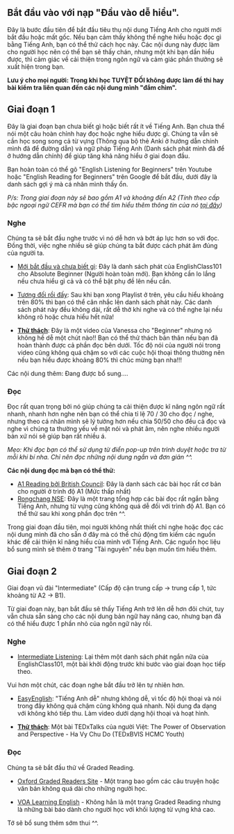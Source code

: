 ## Bắt đầu vào với nạp "Đầu vào dễ hiểu".

Đây là bước đầu tiên để bắt đầu tiêu thụ nội dung Tiếng Anh cho người mới bắt đầu hoặc mất gốc. Nếu bạn cảm thấy không thể nghe hiểu hoặc đọc gì bằng Tiếng Anh, bạn có thể thử cách học này. Các nội dung này được làm cho người học nên có thể bạn sẽ thấy chán, nhưng một khi bạn dần hiểu được, thì cảm giác về cải thiện trong ngôn ngữ và cảm giác phần thưởng sẽ xuất hiện trong bạn.

__Lưu ý cho mọi người: Trong khi học TUYỆT ĐỐI không được làm đề thi hay bài kiểm tra liên quan đến các nội dung mình "đắm chìm".__

## Giai đoạn 1

Đây là giai đoạn bạn chưa biết gì hoặc biết rất ít về Tiếng Anh. Bạn chưa thể nói một câu hoàn chỉnh hay đọc hoặc nghe hiểu được gì. Chúng ta vẫn sẽ cần học song song cả từ vựng (Thông qua bộ thẻ Anki ở hướng dẫn chính mình đã để đường dẫn) và ngữ pháp Tiếng Anh (Danh sách phát mình đã để ở hướng dẫn chính) để giúp tăng khả năng hiểu ở giai đoạn đầu.

Bạn hoàn toàn có thể gõ "English Listening for Beginners" trên Youtube hoặc "English Reading for Beginners" trên Google để bắt đầu, dưới đây là danh sách gợi ý mà cá nhân mình thấy ổn.

_P/s: Trong giai đoạn này sẽ bao gồm A1 và khoảng đến A2 (Tính theo cấp bậc ngoại ngữ CEFR mà bạn có thể tìm hiểu thêm thông tin của nó [tại đây](https://flyer.vn/cefr-la-gi-va-nhung-dieu-can-biet-ve-chung-chi-tieng-anh-tai-viet-nam/))_

### Nghe
Chúng ta sẽ bắt đầu nghe trước vì nó dễ hơn và bớt áp lực hơn so với đọc. Đồng thời, việc nghe nhiều sẽ giúp chúng ta bắt được cách phát âm đúng của người ta.

- [Mới bắt đầu và chưa biết gì](https://youtube.com/playlist?list=PL5bLw9Uguvv11fx6bS68yK5OeXAqLU3mW): Đây là danh sách phát của EnglishClass101 cho Absolute Beginner (Người hoàn toàn mới). Bạn không cần lo lắng nếu chưa hiểu gì cả và có thể bật phụ đề lên nếu cần.

- [Tương đối rồi đấy](https://youtube.com/playlist?list=PL5bLw9Uguvv3Mjnzd0YGmu-lGRWRWv-cU): Sau khi bạn xong Playlist ở trên, yêu cầu hiểu khoảng trên 80% thì bạn có thể cân nhắc lên danh sách phát này. Các danh sách phát này đều không dài, rất dễ thở khi nghe và có thể nghe lại nếu không rõ hoặc chưa hiểu hết nữa!

- [**Thử thách**](https://youtu.be/dEcr9M0xKE4): Đây là một video của Vanessa cho "Beginner" nhưng nó không hề dễ một chút nào!! Bạn có thể thử thách bản thân nếu bạn đã hoàn thành được cả phần đọc bên dưới. Tốc độ nói của người nói trong video cũng không quá chậm so với các cuộc hội thoại thông thường nên nếu bạn hiểu được khoảng 80% thì chúc mừng bạn nha!!!

Các nội dung thêm: Đang được bổ sung....


### Đọc 

Đọc rất quan trọng bởi nó giúp chúng ta cải thiện được kĩ năng ngôn ngữ rất nhanh, nhanh hơn nghe nên bạn có thể chia tỉ lệ 70 / 30 cho đọc / nghe, nhưng theo cá nhân mình sẽ lý tưởng hơn nếu chia 50/50 cho đều cả đọc và nghe vì chúng ta thường yếu về mặt nói và phát âm, nên nghe nhiều người bản xứ nói sẽ giúp bạn rất nhiều á.

*Mẹo: Khi đọc bạn có thể sử dụng từ điển pop-up trên trình duyệt hoặc tra từ mỗi khi bí nha. Chỉ nên đọc những nội dung ngắn và đơn giản ^^.*

**Các nội dung đọc mà bạn có thể thử:**

- [A1 Reading bởi British Council](https://learnenglish.britishcouncil.org/skills/reading/a1-reading): Đây là danh sách các bài học rất cơ bản cho người ở trình độ A1 (Mức thấp nhất)
- [Rongchang NSE](https://www.rong-chang.com/nse/): Đây là một trang tổng hợp các bài đọc rất ngắn bằng Tiếng Anh, nhưng từ vựng cũng không quá dễ đối với trình độ A1. Bạn có thể thử sau khi xong phần đọc trên ^^.


Trong giai đoạn đầu tiên, mọi người không nhất thiết chỉ nghe hoặc đọc các nội dung mình đã cho sẵn ở đây mà có thể chủ động tìm kiếm các nguồn khác để cải thiện kĩ năng hiểu của mình với Tiếng Anh. Các nguồn học liệu bổ sung mình sẽ thêm ở trang "Tài nguyên" nếu bạn muốn tìm hiểu thêm.

## Giai đoạn 2
Giai đoạn vũ đài "Intermediate" (Cấp độ cận trung cấp -> trung cấp 1, tức khoảng từ A2 -> B1). 

Từ giai đoạn này, bạn bắt đầu sẽ thấy Tiếng Anh trở lên dễ hơn đôi chút, tuy vẫn chưa sẵn sàng cho các nội dung bản ngữ hay nâng cao, nhưng bạn đã có thể hiểu được 1 phần nhỏ của ngôn ngữ này rồi.

### Nghe

- [Intermediate Listening](https://www.youtube.com/playlist?list=PL5bLw9Uguvv1VRVl3gHBt-FcM__k3UY9L): Lại thêm một danh sách phát ngắn nữa của EnglishClass101, một bài khởi động trước khi bước vào giai đoạn học tiếp theo.

Vui hơn một chút, các đoạn nghe bắt đầu trở lên tự nhiên hơn.

- [EasyEnglish](https://www.youtube.com/channel/UCTRHegh7UqWuKRymXoqzbzA): "Tiếng Anh dễ" nhưng không dễ, vì tốc độ hội thoại và nói trong đây không quá chậm cũng không quá nhanh. Nội dung đa dạng với không khó tiếp thu. Làm video dưới dạng hội thoại và hoạt hình.

- [**Thử thách**](https://youtu.be/84bGNFWZjjE?si=ho42bcFid9Trhlgk): Một bài TEDxTalks của người Việt: The Power of Observation and Perspective - Ha Vy Chu Do (TEDxBVIS HCMC Youth)


### Đọc
Chúng ta sẽ bắt đầu thử về Graded Reading.

- [Oxford Graded Readers Site](http://www.oxfordgradedreaders.es/) - Một trang bao gồm các câu truyện hoặc văn bản không quá dài cho những người học.

- [VOA Learning English](https://learningenglish.voanews.com/) - Không hẳn là một trang Graded Reading nhưng là những bài báo dành cho người học với khối lượng từ vựng khá cao.

Tớ sẽ bổ sung thêm sớm thui ^^. 